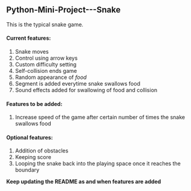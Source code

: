 ## Python-Mini-Project---Snake  

  This is the typical snake game.  
  
#### Current features:  
  1. Snake moves  
  2. Control using arrow keys  
  3. Custom difficulty setting
  4. Self-collision ends game
  5. Random appearance of _food_
  6. Segment is added everytime snake swallows food
  7. Sound effects added for swallowing of food and collision
  
#### Features to be added:  
  1. Increase speed of the game after certain number of times the snake swallows food  
  
  
#### Optional features:  
  1. Addition of obstacles  
  2. Keeping score  
  3. Looping the snake back into the playing space once it reaches the boundary  
  
  **Keep updating the README as and when features are added**
